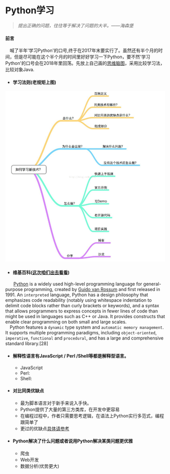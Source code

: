 # Python学习
> *提出正确的问题，往往等于解决了问题的大半。——海森堡*
#### 前言
&#8194;&#8194;喊了半年'学习Python'的口号,终于在2017年末要实行了。虽然还有半个月的时间，但是尽可能在这个半个月的时间里好好学习一下Python，要不然'学习Python'的口号会在2018年里回荡。先放上自己画的[思维脑图](https://www.processon.com/view/link/5a31ee19e4b07553c7282053)，采用比较学习法，比较对象Java.
- #### 学习法则(老规矩上图)
![image](/image/Learn.png)

- #### 维基百科([这次咱们出去看看](https://www.getlantern.org/en_US/))
    &#8194;&#8194;[Python](https://www.python.org/) is a widely used high-level programming language for general-purpose programming, created by [Guido van Rossum](https://en.wikipedia.org/wiki/Guido_van_Rossum) and first released in 1991. An `interpreted` language, Python has a design philosophy that emphasizes code readability (notably using whitespace indentation to delimit code blocks rather than curly brackets or keywords), and a syntax that allows programmers to express concepts in fewer lines of code than might be used in languages such as C++ or Java. It provides constructs that enable clear programming on both small and large scales.
    </br>
 &#8194;&#8194;Python features a `dynamic` type system and `automatic memory management`. It supports multiple programming paradigms, including `object-oriented`, `imperative`, `functional` and `procedural`, and has a large and comprehensive standard library.[28]
- #### 解释性语言有JavaScript / Perl /Shell等都是解释型语言。
    -   JavaScript
       </br>
    -  Perl:
       </br>
    -  Shell:
- #### 对比同类优缺点

    -   最为脚本语言对于新手来说入手快。
    -   Python提供了大量的第三方类库，在开发中更容易
    -   在编程过程中，作者只需要思考逻辑，在语法上Python实行多范式，编程跟简单了
    -    更过的优缺点[具体请参考](https://www.cnblogs.com/rourou1/p/6039108.html)
- #### Python解决了什么问题或者说用Python解决某类问题更优雅
    -   爬虫
    -   Web开发
    -   数据分析(优势更大)





